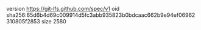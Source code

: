version https://git-lfs.github.com/spec/v1
oid sha256:65d6b4d69c009914d5fc3abb935823b0bdcaac662b9e94ef06962310805f2853
size 2580
